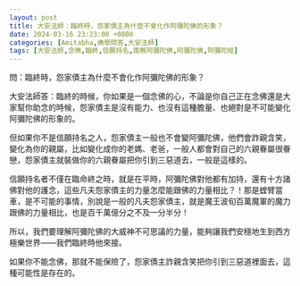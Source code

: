 ```yaml
---
layout: post
title: 大安法師：臨終時，怨家債主為什麼不會化作阿彌陀佛的形象？
date: 2024-03-16 23:23:00 +0800
categories: [Amitabha,佛學問答,大安法師]
tags: [大安法師,念佛,臨終,信願持名,南無阿彌陀佛,阿彌陀佛,阿彌陀經]
---
```

 
問：臨終時，怨家債主為什麼不會化作阿彌陀佛的形象？      
        
大安法師答：臨終的時候，你如果是一個念佛的心，不論是你自己正在念佛還是大家幫你助念的時候，怨家債主是沒有能力、也沒有這種膽量、也絕對是不可能變化阿彌陀佛的形象的。

但如果你不是信願持名之人，怨家債主一般也不會變阿彌陀佛，他們會詐親含笑，變化為你的親屬，比如變化成你的老媽、老爸，一般人都會對自己的六親眷屬很眷戀，怨家債主就裝做你的六親眷屬把你引到三惡道去，一般是這樣的。

信願持名者不僅在臨命終之時，就是在平時，阿彌陀佛對他都有加持，還有十方諸佛對他的護念，這些凡夫怨家債主的力量怎麼能跟佛的力量相比？！那是螳臂當車，是不可能的事情，別說是一般的凡夫怨家債主，就是魔王波旬百萬魔軍的魔力跟佛的力量相比，也是百千萬億分之不及一分半分！

所以，我們要理解阿彌陀佛的大威神不可思議的力量，能夠讓我們安穩地生到西方極樂世界——我們臨終時他來接。

如果你不能念佛，那就不能保險了，怨家債主詐親含笑把你引到三惡道裡面去，這種可能性是存在的。